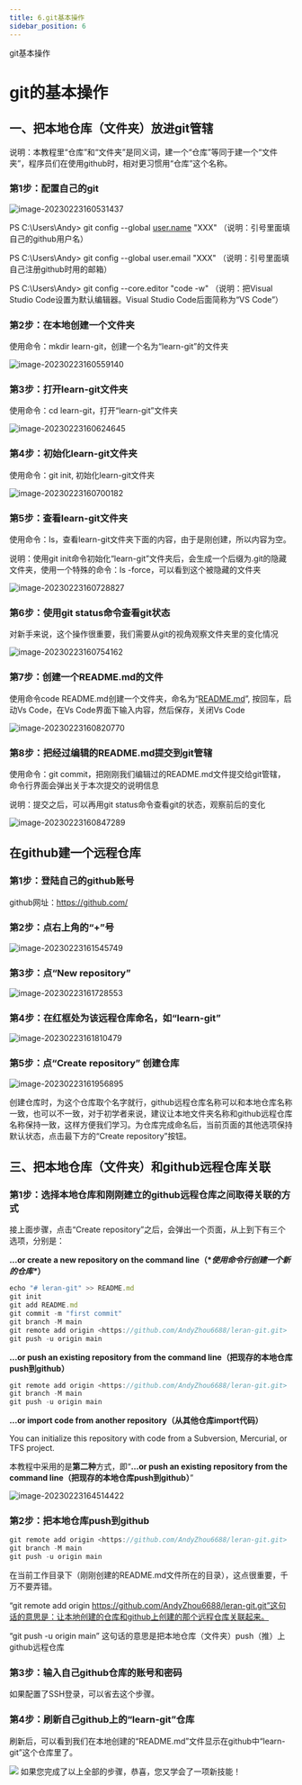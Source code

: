 ```yaml
---
title: 6.git基本操作
sidebar_position: 6
---
```

git基本操作
# git的基本操作

## 一、把本地仓库（文件夹）放进git管辖

说明：本教程里“仓库”和“文件夹”是同义词，建一个“仓库”等同于建一个“文件夹”，程序员们在使用github时，相对更习惯用“仓库”这个名称。

### 第1步：配置自己的git

![image-20230223160531437](https://gitee.com/andy116688/Typora/raw/master/img/image-20230223160531437.png)

PS C:\Users\Andy> git config --global [user.name](http://user.name/) "XXX"  （说明：引号里面填自己的github用户名）

PS C:\Users\Andy> git config --global user.email "XXX"  （说明：引号里面填自己注册github时用的邮箱）

PS C:\Users\Andy> git config --core.editor "code -w"  （说明：把Visual Studio Code设置为默认编辑器。Visual Studio Code后面简称为“VS Code”）

### 第2步：在本地创建一个文件夹

使用命令：mkdir learn-git，创建一个名为“learn-git”的文件夹

![image-20230223160559140](https://gitee.com/andy116688/Typora/raw/master/img/image-20230223160559140.png)

### 第3步：打开learn-git文件夹

使用命令：cd learn-git，打开“learn-git”文件夹

![image-20230223160624645](https://gitee.com/andy116688/Typora/raw/master/img/image-20230223160624645.png)

### 第4步：初始化learn-git文件夹

使用命令：git init, 初始化learn-git文件夹

![image-20230223160700182](https://gitee.com/andy116688/Typora/raw/master/img/image-20230223160700182.png)

### 第5步：查看learn-git文件夹

使用命令：ls，查看learn-git文件夹下面的内容，由于是刚创建，所以内容为空。

说明：使用git init命令初始化“learn-git”文件夹后，会生成一个后缀为.git的隐藏文件夹，使用一个特殊的命令：ls -force，可以看到这个被隐藏的文件夹

![image-20230223160728827](https://gitee.com/andy116688/Typora/raw/master/img/image-20230223160728827.png)

### 第6步：使用git status命令查看git状态

对新手来说，这个操作很重要，我们需要从git的视角观察文件夹里的变化情况

![image-20230223160754162](https://gitee.com/andy116688/Typora/raw/master/img/image-20230223160754162.png)

### 第7步：创建一个README.md的文件

使用命令code README.md创建一个文件夹，命名为“[README.md](http://README.md)”, 按回车，启动Vs Code，在Vs Code界面下输入内容，然后保存，关闭Vs Code

![image-20230223160820770](https://gitee.com/andy116688/Typora/raw/master/img/image-20230223160820770.png)

### 第8步：把经过编辑的README.md提交到git管辖

使用命令：git commit，把刚刚我们编辑过的README.md文件提交给git管辖，命令行界面会弹出关于本次提交的说明信息

说明：提交之后，可以再用git status命令查看git的状态，观察前后的变化

![image-20230223160847289](https://gitee.com/andy116688/Typora/raw/master/img/image-20230223160847289.png)

## 在github建一个远程仓库

### 第1步：登陆自己的github账号

github网址：https://github.com/

### 第2步：点右上角的“+”号

![image-20230223161545749](https://gitee.com/andy116688/Typora/raw/master/img/image-20230223161545749.png)

### 第3步：点“New repository”

![image-20230223161728553](https://gitee.com/andy116688/Typora/raw/master/img/image-20230223161728553.png)

### 第4步：在红框处为该远程仓库命名，如“learn-git”

![image-20230223161810479](https://gitee.com/andy116688/Typora/raw/master/img/image-20230223161810479.png)

### 第5步：点“Create repository” 创建仓库

![image-20230223161956895](https://gitee.com/andy116688/Typora/raw/master/img/image-20230223161956895.png)

创建仓库时，为这个仓库取个名字就行，github远程仓库名称可以和本地仓库名称一致，也可以不一致，对于初学者来说，建议让本地文件夹名称和github远程仓库名称保持一致，这样方便我们学习。为仓库完成命名后，当前页面的其他选项保持默认状态，点击最下方的“Create repository”按钮。

## 三、把本地仓库（文件夹）和github远程仓库关联

### 第1步：选择本地仓库和刚刚建立的github远程仓库之间取得关联的方式

接上面步骤，点击“Create repository”之后，会弹出一个页面，从上到下有三个选项，分别是：

**…or create a new repository on the command line（\**使用命令行创建一个新的仓库\**）**

```jsx
echo "# leran-git" >> README.md
git init
git add README.md
git commit -m "first commit"
git branch -M main
git remote add origin <https://github.com/AndyZhou6688/leran-git.git>
git push -u origin main
```

**…or push an existing repository from the command line（把现存的本地仓库push到github）**

```jsx
git remote add origin <https://github.com/AndyZhou6688/leran-git.git>
git branch -M main
git push -u origin main
```

**…or import code from another repository（从其他仓库import代码）**

You can initialize this repository with code from a Subversion, Mercurial, or TFS project.

本教程中采用的是**第二种**方式，即“**…or push an existing repository from the command line（把现存的本地仓库push到github）**”

![image-20230223164514422](https://gitee.com/andy116688/Typora/raw/master/img/image-20230223164514422.png)

### 第2步：把本地仓库push到github

```jsx
git remote add origin <https://github.com/AndyZhou6688/leran-git.git>
git branch -M main
git push -u origin main
```

在当前工作目录下（刚刚创建的README.md文件所在的目录），这点很重要，千万不要弄错。

“git remote add origin https://github.com/AndyZhou6688/leran-git.git”这句话的意思是：让本地创建的仓库和github上创建的那个远程仓库关联起来。

“git push -u origin main” 这句话的意思是把本地仓库（文件夹）push（推）上github远程仓库

### 第3步：输入自己github仓库的账号和密码

如果配置了SSH登录，可以省去这个步骤。

### 第4步：刷新自己github上的“learn-git”仓库

刷新后，可以看到我们在本地创建的“README.md”文件显示在github中“learn-git”这个仓库里了。

![](https://gitee.com/andy116688/Typora/raw/master/img/image-20230223165517901.png)
如果您完成了以上全部的步骤，恭喜，您又学会了一项新技能！